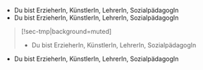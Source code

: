 - Du bist ErzieherIn, KünstlerIn, LehrerIn, SozialpädagogIn
- Du bist ErzieherIn, KünstlerIn, LehrerIn, SozialpädagogIn
> [!sec-tmp|background=muted]
> - Du bist ErzieherIn, KünstlerIn, LehrerIn, SozialpädagogIn
- Du bist ErzieherIn, KünstlerIn, LehrerIn, SozialpädagogIn